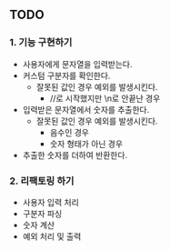 ## TODO
### 1. 기능 구현하기
- 사용자에게 문자열을 입력받는다.
- 커스텀 구분자를 확인한다.
  - 잘못된 값인 경우 예외를 발생시킨다. 
    - //로 시작했지만 \n로 안끝난 경우 
- 입력받은 문자열에서 숫자를 추출한다.
  - 잘못된 값인 경우 예외를 발생시킨다.
    - 음수인 경우
    - 숫자 형태가 아닌 경우
- 추출한 숫자를 더하여 반환한다.
### 2. 리팩토링 하기
- 사용자 입력 처리
- 구분자 파싱
- 숫자 계산
- 예외 처리 및 출력